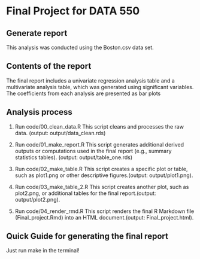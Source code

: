 # Final Project for DATA 550

## Generate report
This analysis was conducted using the Boston.csv data set.

## Contents of the report
The final report includes a univariate regression analysis table and a multivariate analysis table, 
which was generated using significant variables. The coefficients from each analysis are presented as bar plots

## Analysis process
1. Run code/00_clean_data.R
This script cleans and processes the raw data. (output: output/data_clean.rds)

2. Run code/01_make_report.R
This script generates additional derived outputs or computations used in the final report (e.g., summary statistics tables).
(output: output/table_one.rds)

3. Run code/02_make_table.R
This script creates a specific plot or table, such as plot1.png or other descriptive figures.(output: output/plot1.png).

4. Run code/03_make_table_2.R
This script creates another plot, such as plot2.png, or additional tables for the final report.(output: output/plot2.png).

4. Run code/04_render_rmd.R
This script renders the final R Markdown file (Final_project.Rmd) into an HTML document.(output:  Final_project.html).

## Quick Guide for generating the final report
Just run make in the terminal!